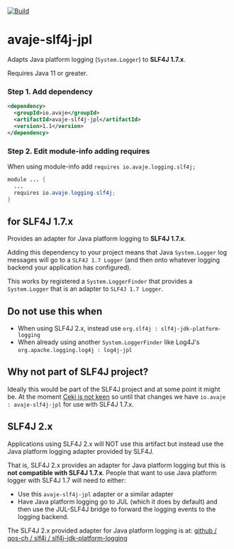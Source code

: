 [![Build](https://github.com/avaje/slf4j-jdk-platform-logging/actions/workflows/build.yml/badge.svg)](https://github.com/avaje/slf4j-jdk-platform-logging/actions/workflows/build.yml)

# avaje-slf4j-jpl

Adapts Java platform logging (`System.Logger`) to **SLF4J 1.7.x**.

Requires Java 11 or greater.

### Step 1. Add dependency
```xml
<dependency>
  <groupId>io.avaje</groupId>
  <artifactId>avaje-slf4j-jpl</artifactId>
  <version>1.1</version>
</dependency>
```

### Step 2. Edit module-info adding requires

When using module-info add `requires io.avaje.logging.slf4j;`

```java
module ... {
  ...
  requires io.avaje.logging.slf4j;
}
```

## for SLF4J 1.7.x

Provides an adapter for Java platform logging to **SLF4J 1.7.x**.

Adding this dependency to your project means that Java `System.Logger`
log messages will go to a `SLF4J 1.7 Logger` (and then onto whatever logging
backend your application has configured).

This works by registered a `System.LoggerFinder` that provides a `System.Logger`
that is an adapter to `SLF4J 1.7 Logger`.


## Do not use this when
- When using SLF4J 2.x, instead use `org.slf4j : slf4j-jdk-platform-logging`
- When already using another `System.LoggerFinder` like Log4J's  `org.apache.logging.log4j : log4j-jpl`

## Why not part of SLF4J project?

Ideally this would be part of the SLF4J project and at some point it might be.
At the moment [Ceki is not keen](https://twitter.com/ceki/status/1483198536107839492)
so until that changes we have `io.avaje : avaje-slf4j-jpl` for use with SLF4J 1.7.x.


## SLF4J 2.x

Applications using SLF4J 2.x will NOT use this artifact but instead use the
Java platform logging adapter provided by SLF4J.

That is, SLF4J 2.x provides an adapter for Java platform logging but
this is **not compatible with SLF4J 1.7.x**. People that want to use Java
platform logger with SLF4J 1.7 will need to either:
- Use this `avaje-slf4j-jpl` adapter or a similar adapter
- Have Java platform logging go to JUL (which it does by default)
  and then use the JUL-SLF4J bridge to forward the logging events to the
  logging backend.

The SLF4J 2.x provided adapter for Java platform logging is at:
[github / qos-ch / slf4j / slf4j-jdk-platform-logging](https://github.com/qos-ch/slf4j/tree/master/slf4j-jdk-platform-logging)
